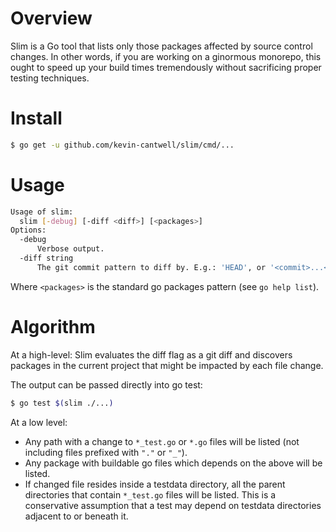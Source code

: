 # Overview

Slim is a Go tool that lists only those packages affected by source control changes. In other words, if you are working on a ginormous monorepo, this ought to speed up your build times tremendously without sacrificing proper testing techniques.

# Install

```sh
$ go get -u github.com/kevin-cantwell/slim/cmd/...
```

# Usage

```sh
Usage of slim:
  slim [-debug] [-diff <diff>] [<packages>]
Options:
  -debug
      Verbose output.
  -diff string
      The git commit pattern to diff by. E.g.: 'HEAD', or '<commit>...<commit>' (default "HEAD")
```

Where `<packages>` is the standard go packages pattern (see `go help list`).

# Algorithm

At a high-level: Slim evaluates the diff flag as a git diff and discovers packages in the current project that might
be impacted by each file change. 

The output can be passed directly into go test:

```sh
$ go test $(slim ./...)
```

At a low level:
* Any path with a change to `*_test.go` or `*.go` files will be listed (not including files prefixed with `"."` or `"_"`).
* Any package with buildable go files which depends on the above will be listed.
* If changed file resides inside a testdata directory, all the parent directories that contain `*_test.go` files will be 
listed. This is a conservative assumption that a test may depend on testdata directories adjacent to or beneath it.